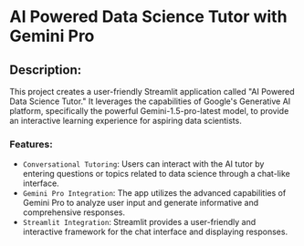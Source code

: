 # AI Powered Data Science Tutor with Gemini Pro
## Description:
This project creates a user-friendly Streamlit application called "AI Powered Data Science Tutor." It leverages the capabilities of Google's Generative AI platform, specifically the powerful Gemini-1.5-pro-latest model, to provide an interactive learning experience for aspiring data scientists.

### Features:
- `Conversational Tutoring`: Users can interact with the AI tutor by entering questions or topics related to data science through a chat-like interface.
- `Gemini Pro Integration`: The app utilizes the advanced capabilities of Gemini Pro to analyze user input and generate informative and comprehensive responses.
- `Streamlit Integration`: Streamlit provides a user-friendly and interactive framework for the chat interface and displaying responses.

